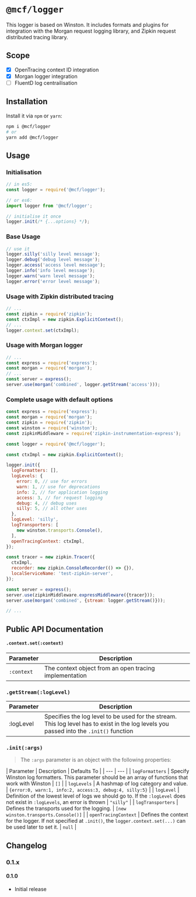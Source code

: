 # `@mcf/logger`
This logger is based on Winston. It includes formats and plugins for integration with the Morgan request logging library, and Zipkin request distributed tracing library.

## Scope

- [x] OpenTracing context ID integration
- [x] Morgan logger integration
- [ ] FluentD log centrailisation

## Installation
Install it via `npm` or `yarn`:

```sh
npm i @mcf/logger
# or
yarn add @mcf/logger
```

## Usage

### Initialisation
```js
// in es5:
const logger = require('@mcf/logger');

// or es6:
import logger from '@mcf/logger';

// initialise it once
logger.init(/* {...options} */);
```

### Base Usage
```js
// use it
logger.silly('silly level message');
logger.debug('debug level message');
logger.access('access level message');
logger.info('info level message');
logger.warn('warn level message');
logger.error('error level message');
```

### Usage with Zipkin distributed tracing
```js
// ...
const zipkin = require('zipkin');
const ctxImpl = new zipkin.ExplicitContext();
// ...
logger.context.set(ctxImpl);
```

### Usage with Morgan logger
```js
// ...
const express = require('express');
const morgan = require('morgan');
// ...
const server = express();
server.use(morgan('combined', logger.getStream('access')));
```

### Complete usage with default options
```js
const express = require('express');
const morgan = require('morgan');
const zipkin = require('zipkin');
const winston = require('winston');
const zipkinMiddleware = require('zipkin-instrumentation-express');

const logger = require('@mcf/logger');

const ctxImpl = new zipkin.ExplicitContext();

logger.init({
  logFormatters: [],
  logLevels: {
    error: 0, // use for errors
    warn: 1, // use for deprecations
    info: 2, // for application logging
    access: 3, // for request logging
    debug: 4, // debug uses
    silly: 5, // all other uses
  },
  logLevel: 'silly',
  logTransporters: [
    new winston.transports.Console(),
  ],
  openTracingContext: ctxImpl,
});

const tracer = new zipkin.Tracer({
  ctxImpl,
  recorder: new zipkin.ConsoleRecorder(() => {}),
  localServiceName: 'test-zipkin-server',
});

const server = express();
server.use(zipkinMiddleware.expressMiddleware({tracer}));
server.use(morgan('combined', {stream: logger.getStream()}));

// ...
```

## Public API Documentation
#### `.context.set(:context)`

| Parameter | Description |
| --- | --- |
| `:context` | The context object from an open tracing implementation |

### `.getStream(:logLevel)`

| Parameter | Description |
| --- | --- |
| :logLevel | Specifies the log level to be used for the stream. This log level has to exist in the log levels you passed into the `.init()` function |

### `.init(:args)`
> The `:args` parameter is an object with the following properties:

| Parameter | Description | Defaults To |
| --- | --- |
| `logFormatters` | Specify Winston log formatters. This parameter should be an array of functions that work with Winston | `[]` |
| `logLevels` | A hashmap of log category and value. | `{error:0, warn:1, info:2, access:3, debug:4, silly:5}` |
| `logLevel` | Definition of the lowest level of logs we should go to. If the `:logLevel` does not exist in `:logLevels`, an error is thrown | `"silly"` |
| `logTransporters` | Defines the transports used for the logging. | `[new winston.transports.Console()]` |
| `openTracingContext` | Defines the context for the logger. If not specified at `.init()`, the `logger.context.set(...)` can be used later to set it. | `null` |

## Changelog

### 0.1.x
#### 0.1.0
- Initial release 
